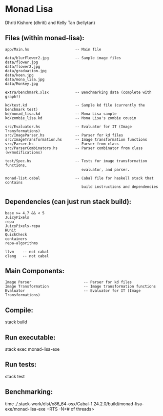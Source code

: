 # Monad Lisa
Dhriti Kishore (dhriti) and Kelly Tan (kellytan)


## Files (within monad-lisa):
    app/Main.hs                     -- Main file

    data/blurFlower2.jpg            -- Sample image files
    data/flower.jpg
    data/flower2.jpg
    data/graduation.jpg
    data/koen.jpg
    data/mona_lisa.jpg
    data/Monkey.jpg

    extra/benchmark.xlsx            -- Benchmarking data (complete with graph!)

    kd/test.kd                      -- Sample kd file (currently the benchmark test)
    kd/monad_lisa.kd                -- Mona Lisa sample
    kd/zombie_lisa.kd               -- Mona Lisa's zombie cousin

    src/Evaluator.hs                -- Evaluator for IT (Image Transformations)
    src/ImageParser.hs              -- Parser for kd files
    src/ImageTransformation.hs      -- Image transformation functions
    src/Parser.hs                   -- Parser from class
    src/ParserCombinators.hs        -- Parser combinator from class (w/modifications)

    test/Spec.hs                    -- Tests for image transformation functions,
                                       evaluator, and parser.

    monad-list.cabal                -- Cabal file for haskell stack that contains
                                       build instructions and dependencies


## Dependencies (can just run stack build):
    base >= 4.7 && < 5
    JuicyPixels
    repa
    JuicyPixels-repa
    HUnit
    QuickCheck
    containers
    repa-algorithms

    llvm    -- not cabal
    clang   -- not cabal


## Main Components:
    Image Parser                        -- Parser for kd files
    Image Transformation                -- Image transformation functions
    Evaluator                           -- Evaluator for IT (Image Transformations)


## Compile:
stack build


## Run executable:
stack exec monad-lisa-exe


## Run tests:
stack test


## Benchmarking:
time ./.stack-work/dist/x86_64-osx/Cabal-1.24.2.0/build/monad-lisa-exe/monad-lisa-exe +RTS -N<# of threads>
